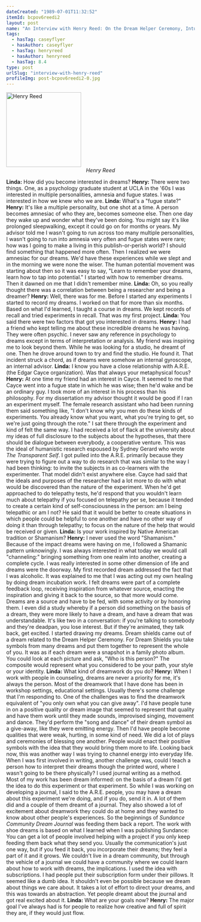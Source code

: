 ```yaml
---
dateCreated: "1989-07-01T11:32:52"
itemId: bcpov6reedi2
layout: post
name: "An Interview with Henry Reed: On the Dream Helper Ceremony, Intuitive Heart™ Dream Story, Dreams & Culture & More"
tags:
  - hasTag: caseyflyer
  - hasAuthor: caseyflyer
  - hasTag: henryreed
  - hasAuthor: henryreed
  - hasTag: 8.4
type: post
urlSlug: "interview-with-henry-reed"
profileImg: post-bcpov6reedi2-0.jpg
---
```


<img src="../images/post-bcpov6reedi2-0.jpg" width="200" height="auto" alt="Henry Reed"/>
<!--nopreview--><div style="text-align:center"><i>Henry Reed</i></div><!--/nopreview-->

**Linda:** How did you become interested in dreams? 
**Henry:** There were two things. One, as a psychology graduate student at UCLA in the '60s I was interested in multiple personalities, amnesia and fugue states. I was interested in how we knew who we are. 
**Linda:** What's a "fugue state?" 
**Henry:** It's like a multiple personality, but one shot at a time. A person becomes amnesiac of who they are, becomes someone else. Then one day they wake up and wonder what they've been doing. You might say it's like prolonged sleepwalking, except it could go on for months or years. My advisor told me I wasn't going to run across too many multiple personalities, I wasn't going to run into amnesia very often and fugue states were rare; how was I going to make a living in this publish-or-perish world? I should find something that happened more often. Then I realized we were amnesiac for our dreams. We'd have these experiences while we slept and in the morning we were none the wiser. The human potential movement was starting about then so it was easy to say, "Learn to remember your dreams, learn how to tap into potential." I started with how to remember dreams. Then it dawned on me that I didn't remember mine.
**Linda:** Oh, so you really thought there was a correlation between being a researcher and being a dreamer? 
**Henry:** Well, there was for me. Before I started any experiments I started to record my dreams. I worked on that for more than six months. Based on what I'd learned, I taught a course in dreams. We kept records of recall and tried experiments in recall. That was my first project. 
**Linda:** You said there were two factors that got you interested in dreams. 
**Henry:** I had a friend who kept telling me about these incredible dreams he was having. They were often psychic. I never saw any reference in psychology to dreams except in terms of interpretation or analysis. My friend was inspiring me to look beyond them. While he was looking for a studio, he dreamt of one. Then he drove around town to try and find the studio. He found it. That incident struck a chord, as if dreams were somehow an internal gyroscope, an internal advisor. 
**Linda:** I know you have a close relationship with A.R.E. (the Edgar Cayce organization). Was that always your metaphysical focus? **Henry:** At one time my friend had an interest in Cayce. It seemed to me that Cayce went into a fugue state in which he was wise; then he'd wake and be an ordinary guy. I took more of an interest in his process than his philosophy. 
For my dissertation my advisor thought it would be good if I ran an experiment myself. The female research assistant who had been running them said something like, "I don't know why you men do these kinds of experiments. You already know what you want, what you're trying to get, so we're just going through the rote." I sat there through the experiment and kind of felt the same way. 
I had received a lot of flack at the university about my ideas of full disclosure to the subjects about the hypotheses, that there should be dialogue between everybody, a cooperative venture. This was the ideal of humanistic research espoused by Sydney Gerard who wrote *The Transparent Self*. 
I got pulled into the A.R.E. primarily because they were trying to figure out a way to do research that was similar to the way I had been thinking: to invite the subjects in as co-learners with the experimenter. That model didn't exist anywhere else. 
Cayce had said that the ideals and purposes of the researcher had a lot more to do with what would be discovered than the nature of the experiment. When he'd get approached to do telepathy tests, he'd respond that you wouldn't learn much about telepathy if you focused on telepathy per se, because it tended to create a certain kind of self-consciousness in the person: am I being telepathic or am I not? He said that it would be better to create situations in which people could be helpful to one another and have no other way of doing it than through telepathy; to focus on the nature of the help that would be received or given. 
**Linda:** Is your work inspired by Native American tradition or Shamanism? 
**Henry:** I never used the word "Shamanism." Because of the impact dreams were having on me, I followed a Shamanic pattern unknowingly. I was always interested in what today we would call "channeling:" bringing something from one realm into another, creating a complete cycle. I was really interested in some other dimension of life and dreams were the doorway. 
My first recorded dream addressed the fact that I was alcoholic. It was explained to me that I was acting out my own healing by doing dream incubation work. 
I felt dreams were part of a complete feedback loop, receiving inspiration from whatever source, enacting the inspiration and giving it back to the source, so that more would come. Dreams are a source and have to be fed, with some activity or by honoring them. I even did a study whereby if a person did something on the basis of a dream, they were more likely to have a dream, and have a dream that was understandable. It's like two in a conversation: if you're talking to somebody and they're deadpan, you lose interest. But if they're animated, they talk back, get excited. 
I started drawing my dreams. Dream shields came out of a dream related to the Dream Helper Ceremony. For Dream Shields you take symbols from many dreams and put them together to represent the whole of you. It was as if each dream were a snapshot in a family photo album. You could look at each picture and ask, "Who is this person?" The composite would represent what you considered to be your path, your style or your identity. 
**Linda:** What kind of dreamwork do you do? 
**Henry:** When I work with people in counseling, dreams are never a priority for me, it's always the person. Most of the dreamwork that I have done has been in workshop settings, educational settings. Usually there's some challenge that I'm responding to. 
One of the challenges was to find the dreamwork equivalent of "you only own what you can give away". I'd have people tune in on a positive quality or dream image that seemed to represent that quality and have them work until they made sounds, improvised singing, movement and dance. They'd perform the "song and dance" of their dream symbol as a give-away, like they were emitting energy. Then I'd have people become qualities that were weak, hurting, in some kind of need. We did a lot of plays and ceremonies of blessing one another. People would enact their positive symbols with the idea that they would bring them more to life. Looking back now, this was another way I was trying to channel energy into everyday life. 
When I was first involved in writing, another challenge was, could I teach a person how to interpret their dreams though the printed word, where I wasn't going to be there physically? I used journal writing as a method. 
Most of my work has been dream informed: on the basis of a dream I'd get the idea to do this experiment or that experiment. So while I was working on developing a journal, I said to the A.R.E. people, you may have a dream about this experiment we're doing, and if you do, send it in. A lot of them did and a couple of them dreamt of a journal. They also showed a lot of excitement about dreamwork they could do at home and they wanted to know about other people's experiences. So the beginnings of *Sundance Community Dream Journal* was feeding them back a report. 
The work with shoe dreams is based on what I learned when I was publishing Sundance: You can get a lot of people involved helping with a project if you only keep feeding them back what they send you. Usually the communication's just one way, but if you feed it back, you incorporate their dreams; they feel a part of it and it grows. We couldn't live in a dream community, but through the vehicle of a journal we could have a community where we could learn about how to work with dreams, the implications.
I used the idea with subscriptions. I had people put their subscription form under their pillows. It seemed like a dumb idea. It shouldn't even be possible because we dream about things we care about. It takes a lot of effort to direct your dreams, and this was towards an abstraction. Yet people dreamt about the journal and got real excited about it. 
**Linda:** What are your goals now? 
**Henry:** The major goal I've always had is for people to realize how creative and full of spirit they are, if they would just flow.




